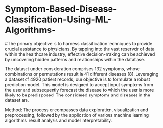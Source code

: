 # Symptom-Based-Disease-Classification-Using-ML-Algorithms-

#The primary objective is to harness classification techniques to provide crucial assistance to physicians. By tapping into the vast reservoir of data within the healthcare industry, effective decision-making can be achieved by uncovering hidden patterns and relationships within the database. 

The dataset under consideration comprises 132 symptoms, whose combinations or permutations result in 41 different diseases [8]. Leveraging a dataset of 4920 patient records, our objective is to formulate a robust prediction model. This model is designed to accept input symptoms from the user and subsequently forecast the disease to which the user is more likely to be predisposed. The considered symptoms and diseases in the dataset are.

Method: The process encompasses data exploration, visualization and preprocessing, followed by the application of various machine learning algorithms, result analysis and model interpretability.
